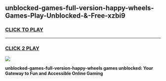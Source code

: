 
## unblocked-games-full-version-happy-wheels-Games-Play-Unblocked-&-Free-xzbi9
<h3>
<a href="https://premium76.site?title=unblocked-games-full-version-happy-wheels&ref=24A">CLICK TO PLAY</a></h3>
<hr>

<h3>
<a href="https://premium76.site?title=unblocked-games-full-version-happy-wheels&ref=24A">CLICK 2 PLAY</a>
  
</h3>

<a href="https://premium76.site?title=unblocked-games-full-version-happy-wheels&ref=24A"><img src="https://clearcache.store/games.png"></a>


**unblocked-games-full-version-happy-wheels games unblocked: Your Gateway to Fun and Accessible Online Gaming**
